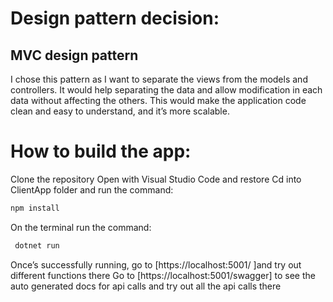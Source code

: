 #  Design pattern decision:
## MVC design pattern
I chose this pattern as I want to separate the views from the models and controllers. It would help separating the data and allow modification in each data without affecting the others. This would make the application code clean and easy to understand, and it’s more scalable. 

# How to build the app:
Clone the repository
Open with Visual Studio Code and restore
Cd into ClientApp folder and run the command: 
```bash
npm install 
```
On the terminal run the command:
```bash
 dotnet run 
```
Once’s successfully running, go to [https://localhost:5001/ ]and try out different functions there
Go to [https://localhost:5001/swagger] to see the auto generated docs for api calls and try out all the api calls there
